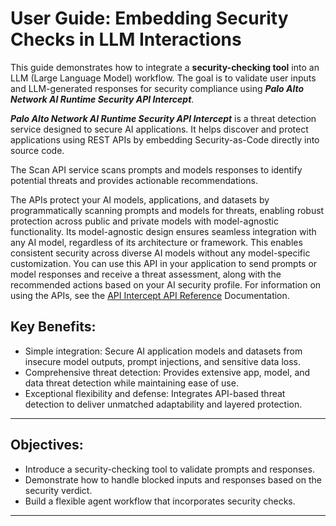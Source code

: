# User Guide: Embedding Security Checks in LLM Interactions

This guide demonstrates how to integrate a **security-checking tool** into an LLM (Large Language Model) workflow. The goal is to validate user inputs and LLM-generated responses for security compliance using ***Palo Alto Network AI Runtime Security API Intercept***.

***Palo Alto Network AI Runtime Security API Intercept*** is a threat detection service designed to secure AI applications. It helps discover and protect applications using REST APIs by embedding Security-as-Code directly into source code.

The Scan API service scans prompts and models responses to identify potential threats and provides actionable recommendations.

The APIs protect your AI models, applications, and datasets by programmatically scanning prompts and models for threats, enabling robust protection across public and private models with model-agnostic functionality. Its model-agnostic design ensures seamless integration with any AI model, regardless of its architecture or framework. This enables consistent security across diverse AI models without any model-specific customization.
You can use this API in your application to send prompts or model responses and receive a threat assessment, along with the recommended actions based on your AI security profile.
For information on using the APIs, see the [API Intercept API Reference](https://pan.dev/ai-runtime-security/scan/api) Documentation.

## Key Benefits:
- Simple integration: Secure AI application models and datasets from insecure model outputs, prompt injections, and sensitive data loss.
- Comprehensive threat detection: Provides extensive app, model, and data threat detection while maintaining ease of use.
- Exceptional flexibility and defense: Integrates API-based threat detection to deliver unmatched adaptability and layered protection.
---

## Objectives:
- Introduce a security-checking tool to validate prompts and responses.
- Demonstrate how to handle blocked inputs and responses based on the security verdict.
- Build a flexible agent workflow that incorporates security checks.

---